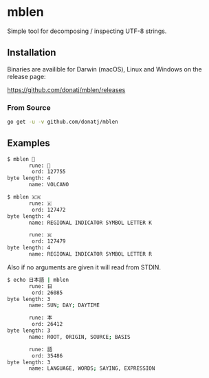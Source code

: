 # mblen

Simple tool for decomposing / inspecting UTF-8 strings.

## Installation

Binaries are availible for Darwin (macOS), Linux and Windows on the release page:

https://github.com/donatj/mblen/releases

### From Source

```bash
go get -u -v github.com/donatj/mblen
```

## Examples

```bash
$ mblen 🌋
       rune: 🌋
        ord: 127755
byte length: 4
       name: VOLCANO

$ mblen 🇰🇷
       rune: 🇰
        ord: 127472
byte length: 4
       name: REGIONAL INDICATOR SYMBOL LETTER K

       rune: 🇷
        ord: 127479
byte length: 4
       name: REGIONAL INDICATOR SYMBOL LETTER R
```

Also if no arguments are given it will read from STDIN.

```bash
$ echo 日本語 | mblen
       rune: 日
        ord: 26085
byte length: 3
       name: SUN; DAY; DAYTIME

       rune: 本
        ord: 26412
byte length: 3
       name: ROOT, ORIGIN, SOURCE; BASIS

       rune: 語
        ord: 35486
byte length: 3
       name: LANGUAGE, WORDS; SAYING, EXPRESSION
```
